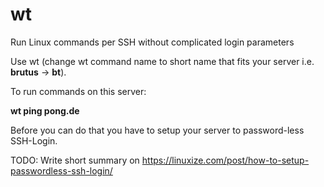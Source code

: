 # wt
Run Linux commands per SSH without complicated login parameters

Use wt (change wt command name to short name that fits your server i.e. **brutus** -> **bt**).

To run commands on this server:

**wt ping pong.de**

Before you can do that you have to setup your server to password-less SSH-Login.

TODO: Write short summary on https://linuxize.com/post/how-to-setup-passwordless-ssh-login/
